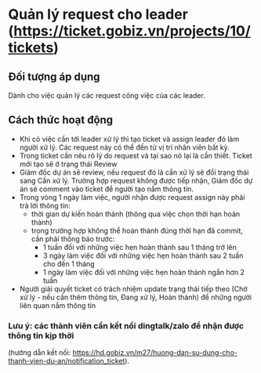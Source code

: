 # Quản lý request cho leader (https://ticket.gobiz.vn/projects/10/tickets)

## Đối tượng áp dụng

Dành cho việc quản lý các request công việc của các leader.

## Cách thức hoạt động

- Khi có việc cần tới leader xử lý thì tạo ticket và assign leader đó làm người xử lý. Các request này có thể đến từ vị trí nhân viên bất kỳ.
- Trong ticket cần nêu rõ lý do request và tại sao nó lại là cần thiết. Ticket mới tạo sẽ ở trạng thái Review
- Giám đốc dự án sẽ review, nếu request đó là cần xử lý sẽ đổi trạng thái sang Cần xử lý. Trường hợp request không được tiếp nhận, Giám đốc dự án sẽ comment vào ticket để người tạo nắm thông tin.
- Trong vòng 1 ngày làm việc, người nhận được request assign này phải trả lời thông tin:
    + thời gian dự kiến hoàn thành (thông qua việc chọn thời hạn hoàn thành)
    + trong trường hợp không thể hoàn thành đúng thời hạn đã commit, cần phải thông báo trước:
        * 1 tuần đối với những việc hẹn hoàn thành sau 1 tháng trở lên
        * 3 ngày làm việc đối với những việc hẹn hoàn thành sau 2 tuần cho đến 1 tháng
        * 1 ngày làm việc đối với những việc hẹn hoàn thành ngắn hơn 2 tuần
- Người giải quyết ticket có trách nhiệm update trạng thái tiếp theo (Chờ xử lý - nếu cần thêm thông tin, Đang xử lý, Hoàn thành) để những người liên quan nắm thông tin
### Lưu ý: các thành viên cần kết nối dingtalk/zalo để nhận được thông tin kịp thời 
(hướng dẫn kết nối: https://hd.gobiz.vn/m27/huong-dan-su-dung-cho-thanh-vien-du-an/notification_ticket).
